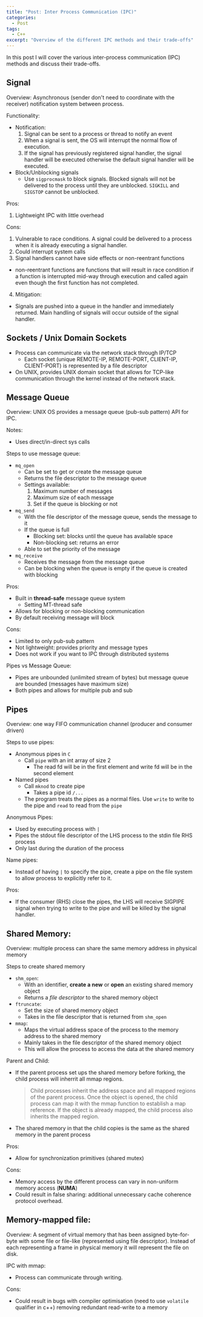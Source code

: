 ```yaml
---
title: "Post: Inter Process Communication (IPC)"
categories:
  - Post
tags:
  - C++
excerpt: "Overview of the different IPC methods and their trade-offs"
---
```


In this post I will cover the various inter-process communication (IPC) methods and discuss their trade-offs.

## Signal

Overview: Asynchronous (sender don't need to coordinate with the receiver) notification system between process.

Functionality:
* Notification:
    1. Signal can be sent to a process or thread to notify an event
    2. When a signal is sent, the OS will interrupt the normal flow of execution.
    3. If the signal has previously registered signal handler, the signal handler will
    be executed otherwise the default signal handler will be executed.
* Block/Unblocking signals
    * Use `sigprocmask` to block signals. Blocked signals will not be delivered to the
    process until they are unblocked. `SIGKILL` and `SIGSTOP` cannot be unblocked.

Pros:
1. Lightweight IPC with little overhead

Cons:
1. Vulnerable to race conditions. A signal could be delivered to a process when it is already
executing a signal handler.
2. Could interrupt system calls
3. Signal handlers cannot have side effects or non-reentrant functions
  * non-reentrant functions are functions that will result in race condition if
  a function is interrupted mid-way through execution and called again even though
   the first function has not completed.
4. Mitigation:
  * Signals are pushed into a queue in the handler and immediately returned. Main handling of
  signals will occur outside of the signal handler.

## Sockets / Unix Domain Sockets

* Process can communicate via the network stack through IP/TCP
    * Each socket (unique REMOTE-IP, REMOTE-PORT, CLIENT-IP, CLIENT-PORT) is represented
    by a file descriptor
* On UNIX, provides UNIX domain socket that allows for TCP-like communication
through the kernel instead of the network stack.

## Message Queue

Overview: UNIX OS provides a message queue (pub-sub pattern) API for IPC.

Notes:
* Uses direct/in-direct sys calls

Steps to use message queue:
* `mq_open`
  * Can be set to get or create the message queue
  * Returns the file descriptor to the message queue
  * Settings available:
    1. Maximum number of messages
    2. Maximum size of each message
    3. Set if the queue is blocking or not
* `mq_send`
  * With the file descriptor of the message queue, sends the message to it
  * If the queue is full
    * Blocking set: blocks until the queue has available space
    * Non-blocking set: returns an error
  * Able to set the priority of the message
* `mq_receive`
  * Receives the message from the message queue
  * Can be blocking when the queue is empty if the queue is created with blocking

Pros:
* Built in **thread-safe** message queue system
  * Setting MT-thread safe
* Allows for blocking or non-blocking communication
* By default receiving message will block

Cons:
* Limited to only pub-sub pattern
* Not lightweight: provides priority and message types
* Does not work if you want to IPC through distributed systems

Pipes vs Message Queue:
* Pipes are unbounded (unlimited stream of bytes) but message queue are bounded (messages have maximum size)
* Both pipes and allows for multiple pub and sub

## Pipes

Overview: one way FIFO communication channel (producer and consumer driven)

Steps to use pipes:
* Anonymous pipes in `C`
  * Call `pipe` with an int array of size 2
    * The read fd will be in the first element and write fd will be in the second element
* Named pipes
  * Call `mknod` to create pipe
    * Takes a pipe id `/...`
  * The program treats the pipes as a normal files. Use `write` to write to the pipe
  and `read` to read from the `pipe`

Anonymous Pipes:
* Used by executing process with `|`
* Pipes the stdout file descriptor of the LHS process to the stdin file RHS process
* Only last during the duration of the process

Name pipes:
* Instead of having `|` to specify the pipe, create a pipe on the file system to allow
process to explicitly refer to it.
  
Pros:
* If the consumer (RHS) close the pipes, the LHS will receive SIGPIPE signal when trying
to write to the pipe and will be killed by the signal handler.

## Shared Memory:

Overview: multiple process can share the same memory address in physical memory

Steps to create shared memory
* `shm_open`:
  * With an identifier, **create a new** or **open** an existing shared memory object
  * Returns a *file descriptor* to the shared memory object
* `ftruncate`:
  * Set the size of shared memory object
  * Takes in the file descriptor that is returned from `shm_open`
* `mmap`:
  * Maps the virtual address space of the process to the memory address to the shared memory
  * Mainly takes in the file descriptor of the shared memory object
  * This will allow the process to access the data at the shared memory

Parent and Child:
* If the parent process set ups the shared memory before forking, the child process will
inherrit all mmap regions.
    > Child processes inherit the address space and all mapped regions of the parent process. Once the object is opened, the child process can map it with the mmap function to establish a map reference. If the object is already mapped, the child process also inherits the mapped region.
* The shared memory in that the child copies is the same as the shared memory in the parent process

Pros:
* Allow for synchronization primitives (shared mutex)

Cons:
* Memory access by the different process can vary in non-uniform memory access (**NUMA**)
* Could result in false sharing: additional unnecessary cache coherence protocol overhead.

## Memory-mapped file:
Overview: A segment of virtual memory that has been assigned byte-for-byte with
some file or file-like (represented using file descriptor). Instead of each representing
a frame in physical memory it will represent the file on disk.

IPC with mmap:
* Process can communicate through writing.

Cons:
* Could result in bugs with compiler optimisation (need to use `volatile` qualifier in c++)
removing redundant read-write to a memory
